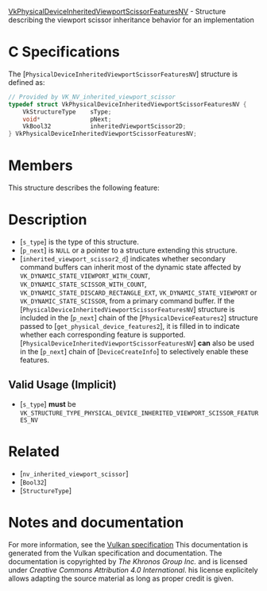 [VkPhysicalDeviceInheritedViewportScissorFeaturesNV](https://www.khronos.org/registry/vulkan/specs/1.3-extensions/man/html/VkPhysicalDeviceInheritedViewportScissorFeaturesNV.html) - Structure describing the viewport scissor inheritance behavior for an implementation

# C Specifications
The [`PhysicalDeviceInheritedViewportScissorFeaturesNV`] structure is
defined as:
```c
// Provided by VK_NV_inherited_viewport_scissor
typedef struct VkPhysicalDeviceInheritedViewportScissorFeaturesNV {
    VkStructureType    sType;
    void*              pNext;
    VkBool32           inheritedViewportScissor2D;
} VkPhysicalDeviceInheritedViewportScissorFeaturesNV;
```

# Members
This structure describes the following feature:

# Description
- [`s_type`] is the type of this structure.
- [`p_next`] is `NULL` or a pointer to a structure extending this structure.
- [`inherited_viewport_scissor2_d`] indicates whether secondary command buffers can inherit most of the dynamic state affected by `VK_DYNAMIC_STATE_VIEWPORT_WITH_COUNT`, `VK_DYNAMIC_STATE_SCISSOR_WITH_COUNT`, `VK_DYNAMIC_STATE_DISCARD_RECTANGLE_EXT`, `VK_DYNAMIC_STATE_VIEWPORT` or `VK_DYNAMIC_STATE_SCISSOR`, from a primary command buffer.
If the [`PhysicalDeviceInheritedViewportScissorFeaturesNV`] structure is included in the [`p_next`] chain of the
[`PhysicalDeviceFeatures2`] structure passed to
[`get_physical_device_features2`], it is filled in to indicate whether each
corresponding feature is supported.
[`PhysicalDeviceInheritedViewportScissorFeaturesNV`] **can**  also be used in the [`p_next`] chain of
[`DeviceCreateInfo`] to selectively enable these features.
## Valid Usage (Implicit)
-  [`s_type`] **must**  be `VK_STRUCTURE_TYPE_PHYSICAL_DEVICE_INHERITED_VIEWPORT_SCISSOR_FEATURES_NV`

# Related
- [`nv_inherited_viewport_scissor`]
- [`Bool32`]
- [`StructureType`]

# Notes and documentation
For more information, see the [Vulkan specification](https://www.khronos.org/registry/vulkan/specs/1.3-extensions/html/vkspec.html)
This documentation is generated from the Vulkan specification and documentation.
The documentation is copyrighted by *The Khronos Group Inc.* and is licensed under *Creative Commons Attribution 4.0 International*.
his license explicitely allows adapting the source material as long as proper credit is given.
        